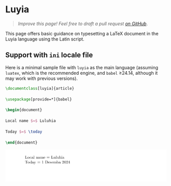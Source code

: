 # Luyia

<blockquote>
  <p><em>Improve this page! Feel free to draft a pull request <a href="https://github.com/latex3/babel/tree/docs/docs">on GitHub</a></em>.</p>
</blockquote>

This page offers basic guidance on typesetting a LaTeX document in the
Luyia language using the Latin script.

## Support with `ini` locale file

Here is a minimal sample file with `luyia` as the main language
(assuming `luatex`, which is the recommended engine, and `babel` ≥24.14,
although it may work with previous versions).

```tex
\documentclass[luyia]{article}

\usepackage[provide=*]{babel}

\begin{document}

Local name $=$ Luluhia

Today $=$ \today

\end{document}
```

![](../media/locale-luyia.png)